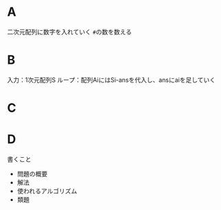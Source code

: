 # A

二次元配列に数字を入れていく
`#`の数を数える

# B

入力：1次元配列S
ループ：配列AiにはSi-ansを代入し、ansにaiを足していく

# C

# D

書くこと
- 問題の概要
- 解法
- 使われるアルゴリズム
- 類題